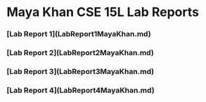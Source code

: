 <h1>Maya Khan CSE 15L Lab Reports</h1>

<h3>[Lab Report 1](LabReport1MayaKhan.md)</h3>

<h3>[Lab Report 2](LabReport2MayaKhan.md)</h3>

<h3>[Lab Report 3](LabReport3MayaKhan.md)</h3>

<h3>[Lab Report 4](LabReport4MayaKhan.md)</h3>
